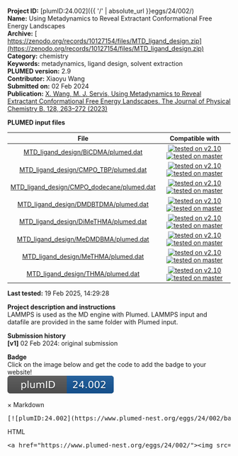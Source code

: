 **Project ID:** [plumID:24.002]({{ '/' | absolute_url }}eggs/24/002/)  
**Name:**  Using Metadynamics to Reveal Extractant Conformational Free Energy Landscapes  
**Archive:** [ https://zenodo.org/records/10127154/files/MTD_ligand_design.zip](https://zenodo.org/records/10127154/files/MTD_ligand_design.zip)  
**Category:**  chemistry  
**Keywords:**  metadynamics, ligand design, solvent extraction  
**PLUMED version:**  2.9  
**Contributor:**  Xiaoyu Wang  
**Submitted on:** 02 Feb 2024  
**Publication:** [X. Wang, M. J. Servis, Using Metadynamics to Reveal Extractant Conformational Free Energy Landscapes. The Journal of Physical Chemistry B. 128, 263–272 (2023)](http://dx.doi.org/10.1021/acs.jpcb.3c06637)  
  
**PLUMED input files**  
  
| File     | Compatible with |  
|:--------:|:--------:|  
| [MTD_ligand_design/BiCDMA/plumed.dat](./data/MTD_ligand_design/BiCDMA/plumed.dat.md) |  [![tested on v2.10](https://img.shields.io/badge/v2.10-passing-green.svg)](data/MTD_ligand_design/BiCDMA/plumed.dat.plumed.stderr) [![tested on master](https://img.shields.io/badge/master-passing-green.svg)](data/MTD_ligand_design/BiCDMA/plumed.dat.plumed_master.stderr) |  
| [MTD_ligand_design/CMPO_TBP/plumed.dat](./data/MTD_ligand_design/CMPO_TBP/plumed.dat.md) |  [![tested on v2.10](https://img.shields.io/badge/v2.10-passing-green.svg)](data/MTD_ligand_design/CMPO_TBP/plumed.dat.plumed.stderr) [![tested on master](https://img.shields.io/badge/master-passing-green.svg)](data/MTD_ligand_design/CMPO_TBP/plumed.dat.plumed_master.stderr) |  
| [MTD_ligand_design/CMPO_dodecane/plumed.dat](./data/MTD_ligand_design/CMPO_dodecane/plumed.dat.md) |  [![tested on v2.10](https://img.shields.io/badge/v2.10-passing-green.svg)](data/MTD_ligand_design/CMPO_dodecane/plumed.dat.plumed.stderr) [![tested on master](https://img.shields.io/badge/master-passing-green.svg)](data/MTD_ligand_design/CMPO_dodecane/plumed.dat.plumed_master.stderr) |  
| [MTD_ligand_design/DMDBTDMA/plumed.dat](./data/MTD_ligand_design/DMDBTDMA/plumed.dat.md) |  [![tested on v2.10](https://img.shields.io/badge/v2.10-passing-green.svg)](data/MTD_ligand_design/DMDBTDMA/plumed.dat.plumed.stderr) [![tested on master](https://img.shields.io/badge/master-passing-green.svg)](data/MTD_ligand_design/DMDBTDMA/plumed.dat.plumed_master.stderr) |  
| [MTD_ligand_design/DiMeTHMA/plumed.dat](./data/MTD_ligand_design/DiMeTHMA/plumed.dat.md) |  [![tested on v2.10](https://img.shields.io/badge/v2.10-passing-green.svg)](data/MTD_ligand_design/DiMeTHMA/plumed.dat.plumed.stderr) [![tested on master](https://img.shields.io/badge/master-passing-green.svg)](data/MTD_ligand_design/DiMeTHMA/plumed.dat.plumed_master.stderr) |  
| [MTD_ligand_design/MeDMDBMA/plumed.dat](./data/MTD_ligand_design/MeDMDBMA/plumed.dat.md) |  [![tested on v2.10](https://img.shields.io/badge/v2.10-passing-green.svg)](data/MTD_ligand_design/MeDMDBMA/plumed.dat.plumed.stderr) [![tested on master](https://img.shields.io/badge/master-passing-green.svg)](data/MTD_ligand_design/MeDMDBMA/plumed.dat.plumed_master.stderr) |  
| [MTD_ligand_design/MeTHMA/plumed.dat](./data/MTD_ligand_design/MeTHMA/plumed.dat.md) |  [![tested on v2.10](https://img.shields.io/badge/v2.10-passing-green.svg)](data/MTD_ligand_design/MeTHMA/plumed.dat.plumed.stderr) [![tested on master](https://img.shields.io/badge/master-passing-green.svg)](data/MTD_ligand_design/MeTHMA/plumed.dat.plumed_master.stderr) |  
| [MTD_ligand_design/THMA/plumed.dat](./data/MTD_ligand_design/THMA/plumed.dat.md) |  [![tested on v2.10](https://img.shields.io/badge/v2.10-passing-green.svg)](data/MTD_ligand_design/THMA/plumed.dat.plumed.stderr) [![tested on master](https://img.shields.io/badge/master-passing-green.svg)](data/MTD_ligand_design/THMA/plumed.dat.plumed_master.stderr) |  
  
**Last tested:**  19 Feb 2025, 14:29:28
  
**Project description and instructions**  
LAMMPS is used as the MD engine with Plumed. LAMMPS input and datafile are provided in the same folder with Plumed input. 

  
**Submission history**  
**[v1]** 02 Feb 2024: original submission  
  
**Badge**  
Click on the image below and get the code to add the badge to your website!  
<img src="./badge.svg" alt="plumeDnest:24.002" id="myBtn" class="badge">
<div id="myModal" class="modal">
  <div class="modal-content">
    <span class="close">&times;</span>
    Markdown<pre>[![plumID:24.002](https://www.plumed-nest.org/eggs/24/002/badge.svg)](https://www.plumed-nest.org/eggs/24/002/)</pre>
    HTML<pre>&lt;a href="https://www.plumed-nest.org/eggs/24/002/"&gt;&lt;img src="https://www.plumed-nest.org/eggs/24/002/badge.svg" alt="plumID:24.002"&gt;&lt;/a&gt;</pre>
  </div>
</div>
